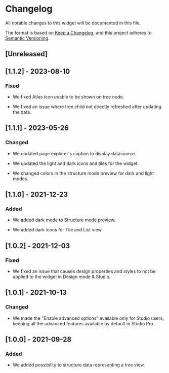 # Changelog

All notable changes to this widget will be documented in this file.

The format is based on [Keep a Changelog](https://keepachangelog.com/en/1.0.0/), and this project adheres to [Semantic Versioning](https://semver.org/spec/v2.0.0.html).

## [Unreleased]

## [1.1.2] - 2023-08-10

### Fixed

-   We fixed Atlas icon unable to be shown on tree node.

-   We fixed an issue where tree child not directly refreshed after updating the data.

## [1.1.1] - 2023-05-26

### Changed

-   We updated page explorer's caption to display datasource.

-   We updated the light and dark icons and tiles for the widget.

-   We changed colors in the structure mode preview for dark and light modes.

## [1.1.0] - 2021-12-23

### Added

-   We added dark mode to Structure mode preview.

-   We added dark icons for Tile and List view.

## [1.0.2] - 2021-12-03

### Fixed

-   We fixed an issue that causes design properties and styles to not be applied to the widget in Design mode & Studio.

## [1.0.1] - 2021-10-13

### Changed

-   We made the "Enable advanced options" available only for Studio users, keeping all the advanced features available by default in Studio Pro.

## [1.0.0] - 2021-09-28

### Added

-   We added possibility to structure data representing a tree view.
